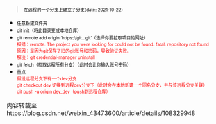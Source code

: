 > <font color=black size=1.5>在远程的一个分支上建立子分支(date: 2021-10-22)</font>
* <font color=black size=1.5>任意新建文件夹</font>
* <font color=black size=1.5>git init（将此目录变成本地仓库）</font>
* <font color=black size=1.5>
    git remote add origin ‘https://git…git’（选择你要拉取项目的网址）
        <div>
            <font color=red size=1.5>报错：remote: The project you were looking for could not be found.
            fatal: repository not found</font>
        </div>
        <div>
            <font font color=red size=1.5>原因：是因为git保存了旧的git账号和密码，导致验证失败。</font>
        </div>
        <div>
            <font font color=red size=1.5>解决：git credential-manager uninstall</font>
        </div>
    </font>
* <font color=black size=1.5>git fetch（拉取远程所有分支）（此时会让你输入账号密码）</font>
* <font color=black size=1.5>
    重点
        <div>
            <font color=red size=1.5>假设远程分支下有一个dev分支</font>
        </div>
        <div>
            <font color=red size=1.5>git checkout dev 切换到远程dev分支下（此时会在本地新建一个同名分支，并与该远程分支关联）</font>
        </div>
        <div>
            <font color=red size=1.5>git push -u origin dev_dev（push到远程仓库）</font>
        </div>
    </font>
<a>
    内容转载至   https://blog.csdn.net/weixin_43473600/article/details/108329948
</a>